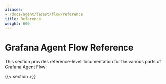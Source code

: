 ```yaml
---
aliases:
- /docs/agent/latest/flow/reference
title: Reference
weight: 600
---
```


# Grafana Agent Flow Reference

This section provides reference-level documentation for the various parts of
Grafana Agent Flow:

{{< section >}}
